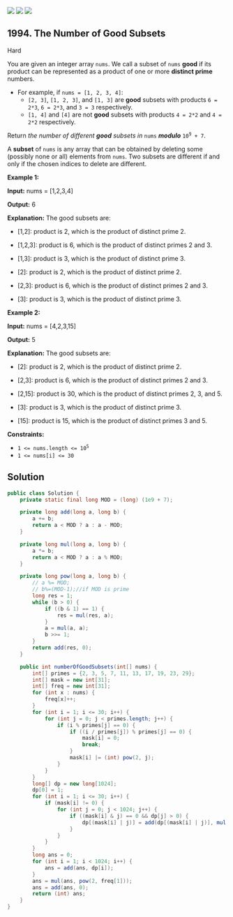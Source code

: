 [![](https://img.shields.io/github/stars/javadev/LeetCode-in-Java?label=Stars&style=flat-square)](https://github.com/javadev/LeetCode-in-Java)
[![](https://img.shields.io/github/forks/javadev/LeetCode-in-Java?label=Fork%20me%20on%20GitHub%20&style=flat-square)](https://github.com/javadev/LeetCode-in-Java/fork)
[![](https://img.shields.io/badge/-LeetCode%20in%20Kotlin-blue?style=flat-square)](https://github.com/javadev/LeetCode-in-Kotlin)

## 1994\. The Number of Good Subsets

Hard

You are given an integer array `nums`. We call a subset of `nums` **good** if its product can be represented as a product of one or more **distinct prime** numbers.

*   For example, if `nums = [1, 2, 3, 4]`:
    *   `[2, 3]`, `[1, 2, 3]`, and `[1, 3]` are **good** subsets with products `6 = 2*3`, `6 = 2*3`, and `3 = 3` respectively.
    *   `[1, 4]` and `[4]` are not **good** subsets with products `4 = 2*2` and `4 = 2*2` respectively.

Return _the number of different **good** subsets in_ `nums` _**modulo**_ <code>10<sup>9</sup> + 7</code>.

A **subset** of `nums` is any array that can be obtained by deleting some (possibly none or all) elements from `nums`. Two subsets are different if and only if the chosen indices to delete are different.

**Example 1:**

**Input:** nums = [1,2,3,4]

**Output:** 6

**Explanation:** The good subsets are:

- \[1,2]: product is 2, which is the product of distinct prime 2.

- \[1,2,3]: product is 6, which is the product of distinct primes 2 and 3.

- \[1,3]: product is 3, which is the product of distinct prime 3.

- \[2]: product is 2, which is the product of distinct prime 2.

- \[2,3]: product is 6, which is the product of distinct primes 2 and 3.

- \[3]: product is 3, which is the product of distinct prime 3. 

**Example 2:**

**Input:** nums = [4,2,3,15]

**Output:** 5

**Explanation:** The good subsets are:

- \[2]: product is 2, which is the product of distinct prime 2.

- \[2,3]: product is 6, which is the product of distinct primes 2 and 3.

- \[2,15]: product is 30, which is the product of distinct primes 2, 3, and 5.

- \[3]: product is 3, which is the product of distinct prime 3.

- \[15]: product is 15, which is the product of distinct primes 3 and 5. 

**Constraints:**

*   <code>1 <= nums.length <= 10<sup>5</sup></code>
*   `1 <= nums[i] <= 30`

## Solution

```java
public class Solution {
    private static final long MOD = (long) (1e9 + 7);

    private long add(long a, long b) {
        a += b;
        return a < MOD ? a : a - MOD;
    }

    private long mul(long a, long b) {
        a *= b;
        return a < MOD ? a : a % MOD;
    }

    private long pow(long a, long b) {
        // a %= MOD;
        // b%=(MOD-1);//if MOD is prime
        long res = 1;
        while (b > 0) {
            if ((b & 1) == 1) {
                res = mul(res, a);
            }
            a = mul(a, a);
            b >>= 1;
        }
        return add(res, 0);
    }

    public int numberOfGoodSubsets(int[] nums) {
        int[] primes = {2, 3, 5, 7, 11, 13, 17, 19, 23, 29};
        int[] mask = new int[31];
        int[] freq = new int[31];
        for (int x : nums) {
            freq[x]++;
        }
        for (int i = 1; i <= 30; i++) {
            for (int j = 0; j < primes.length; j++) {
                if (i % primes[j] == 0) {
                    if ((i / primes[j]) % primes[j] == 0) {
                        mask[i] = 0;
                        break;
                    }
                    mask[i] |= (int) pow(2, j);
                }
            }
        }
        long[] dp = new long[1024];
        dp[0] = 1;
        for (int i = 1; i <= 30; i++) {
            if (mask[i] != 0) {
                for (int j = 0; j < 1024; j++) {
                    if ((mask[i] & j) == 0 && dp[j] > 0) {
                        dp[(mask[i] | j)] = add(dp[(mask[i] | j)], mul(dp[j], freq[i]));
                    }
                }
            }
        }
        long ans = 0;
        for (int i = 1; i < 1024; i++) {
            ans = add(ans, dp[i]);
        }
        ans = mul(ans, pow(2, freq[1]));
        ans = add(ans, 0);
        return (int) ans;
    }
}
```
